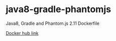 # java8-gradle-phantomjs
Java8, Gradle and Phantom.js 2.11 Dockerfile

[Docker hub link](https://hub.docker.com/r/wahyd4/j8-gradle-phantomjs/)
